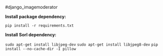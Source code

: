 #django_imagemoderator

<B>Install package dependency:</B>

```pip install -r requirements.txt```

<B>Install Sorl dependency:</B>

```sudo apt-get install libjpeg-dev```
```sudo apt-get install libjpeg8-dev```
```pip install --no-cache-dir -I pillow```
